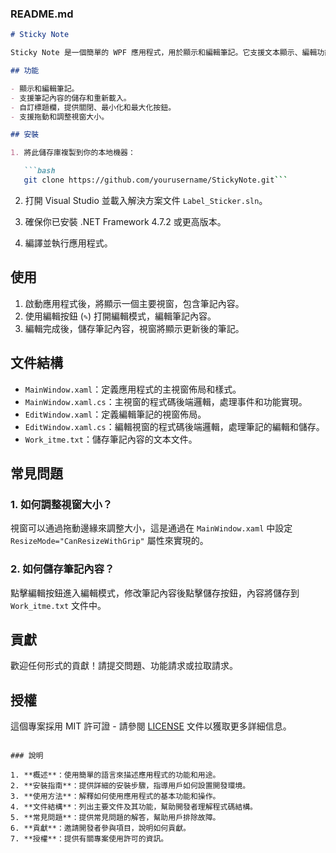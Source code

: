 ### README.md

```markdown
# Sticky Note

Sticky Note 是一個簡單的 WPF 應用程式，用於顯示和編輯筆記。它支援文本顯示、編輯功能，並提供一個簡單的自訂標題欄。

## 功能

- 顯示和編輯筆記。
- 支援筆記內容的儲存和重新載入。
- 自訂標題欄，提供關閉、最小化和最大化按鈕。
- 支援拖動和調整視窗大小。

## 安裝

1. 將此儲存庫複製到你的本地機器：

   ```bash
   git clone https://github.com/yourusername/StickyNote.git```

```

2. 打開 Visual Studio 並載入解決方案文件 `Label_Sticker.sln`。

3. 確保你已安裝 .NET Framework 4.7.2 或更高版本。

4. 編譯並執行應用程式。

## 使用

1. 啟動應用程式後，將顯示一個主要視窗，包含筆記內容。
2. 使用編輯按鈕 (`✎`) 打開編輯模式，編輯筆記內容。
3. 編輯完成後，儲存筆記內容，視窗將顯示更新後的筆記。

## 文件結構

- `MainWindow.xaml`：定義應用程式的主視窗佈局和樣式。
- `MainWindow.xaml.cs`：主視窗的程式碼後端邏輯，處理事件和功能實現。
- `EditWindow.xaml`：定義編輯筆記的視窗佈局。
- `EditWindow.xaml.cs`：編輯視窗的程式碼後端邏輯，處理筆記的編輯和儲存。
- `Work_itme.txt`：儲存筆記內容的文本文件。

## 常見問題

### 1. 如何調整視窗大小？

視窗可以通過拖動邊緣來調整大小，這是通過在 `MainWindow.xaml` 中設定 `ResizeMode="CanResizeWithGrip"` 屬性來實現的。

### 2. 如何儲存筆記內容？

點擊編輯按鈕進入編輯模式，修改筆記內容後點擊儲存按鈕，內容將儲存到 `Work_itme.txt` 文件中。

## 貢獻

歡迎任何形式的貢獻！請提交問題、功能請求或拉取請求。

## 授權

這個專案採用 MIT 許可證 - 請參閱 [LICENSE](LICENSE) 文件以獲取更多詳細信息。
```

### 說明

1. **概述**：使用簡單的語言來描述應用程式的功能和用途。
2. **安裝指南**：提供詳細的安裝步驟，指導用戶如何設置開發環境。
3. **使用方法**：解釋如何使用應用程式的基本功能和操作。
4. **文件結構**：列出主要文件及其功能，幫助開發者理解程式碼結構。
5. **常見問題**：提供常見問題的解答，幫助用戶排除故障。
6. **貢獻**：邀請開發者參與項目，說明如何貢獻。
7. **授權**：提供有關專案使用許可的資訊。

